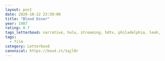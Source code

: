 ```yaml
---
layout: post 
date: 2020-10-22 23:59:00
title: "Blood Diner"
year: 1987
rating: 0.7
tags_letterboxd: narrative, hulu, streaming, hdtv, philadelphia, leah, robtober
tags:
  - film
category: Letterboxd
canonical: https://boxd.it/1qjlOr
---
```

